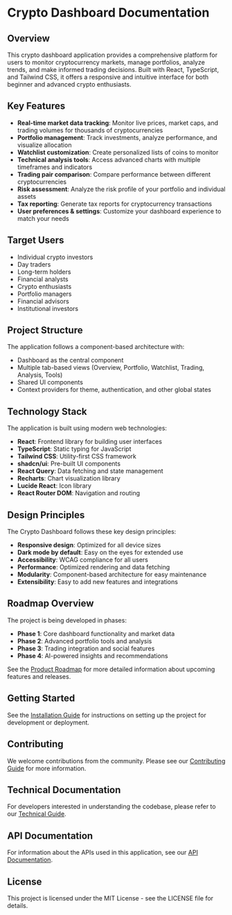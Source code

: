 
# Crypto Dashboard Documentation

## Overview
This crypto dashboard application provides a comprehensive platform for users to monitor cryptocurrency markets, manage portfolios, analyze trends, and make informed trading decisions. Built with React, TypeScript, and Tailwind CSS, it offers a responsive and intuitive interface for both beginner and advanced crypto enthusiasts.

## Key Features
- **Real-time market data tracking**: Monitor live prices, market caps, and trading volumes for thousands of cryptocurrencies
- **Portfolio management**: Track investments, analyze performance, and visualize allocation
- **Watchlist customization**: Create personalized lists of coins to monitor
- **Technical analysis tools**: Access advanced charts with multiple timeframes and indicators
- **Trading pair comparison**: Compare performance between different cryptocurrencies
- **Risk assessment**: Analyze the risk profile of your portfolio and individual assets
- **Tax reporting**: Generate tax reports for cryptocurrency transactions
- **User preferences & settings**: Customize your dashboard experience to match your needs

## Target Users
- Individual crypto investors
- Day traders
- Long-term holders
- Financial analysts
- Crypto enthusiasts
- Portfolio managers
- Financial advisors
- Institutional investors

## Project Structure
The application follows a component-based architecture with:
- Dashboard as the central component
- Multiple tab-based views (Overview, Portfolio, Watchlist, Trading, Analysis, Tools)
- Shared UI components
- Context providers for theme, authentication, and other global states

## Technology Stack
The application is built using modern web technologies:
- **React**: Frontend library for building user interfaces
- **TypeScript**: Static typing for JavaScript
- **Tailwind CSS**: Utility-first CSS framework
- **shadcn/ui**: Pre-built UI components
- **React Query**: Data fetching and state management
- **Recharts**: Chart visualization library
- **Lucide React**: Icon library
- **React Router DOM**: Navigation and routing

## Design Principles
The Crypto Dashboard follows these key design principles:
- **Responsive design**: Optimized for all device sizes
- **Dark mode by default**: Easy on the eyes for extended use
- **Accessibility**: WCAG compliance for all users
- **Performance**: Optimized rendering and data fetching
- **Modularity**: Component-based architecture for easy maintenance
- **Extensibility**: Easy to add new features and integrations

## Roadmap Overview
The project is being developed in phases:
- **Phase 1**: Core dashboard functionality and market data
- **Phase 2**: Advanced portfolio tools and analysis
- **Phase 3**: Trading integration and social features
- **Phase 4**: AI-powered insights and recommendations

See the [Product Roadmap](./product-roadmap.md) for more detailed information about upcoming features and releases.

## Getting Started
See the [Installation Guide](./installation-guide.md) for instructions on setting up the project for development or deployment.

## Contributing
We welcome contributions from the community. Please see our [Contributing Guide](./contributing.md) for more information.

## Technical Documentation
For developers interested in understanding the codebase, please refer to our [Technical Guide](./technical-guide.md).

## API Documentation
For information about the APIs used in this application, see our [API Documentation](./api-documentation.md).

## License
This project is licensed under the MIT License - see the LICENSE file for details.
